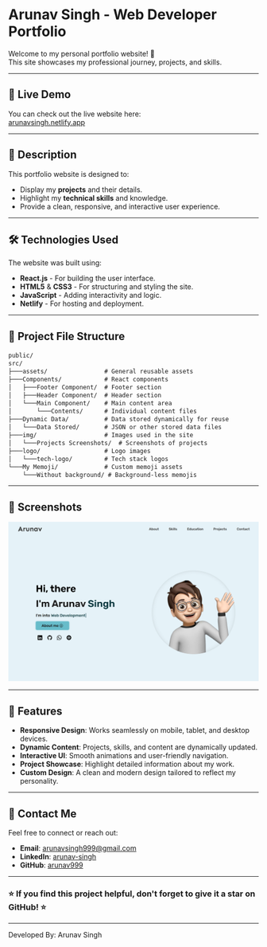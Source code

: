 # Arunav Singh - Web Developer Portfolio

Welcome to my personal portfolio website! 🚀  
This site showcases my professional journey, projects, and skills.

---

## 🔗 **Live Demo**

You can check out the live website here:  
[arunavsingh.netlify.app](https://arunavsingh.netlify.app/)

---

## 📄 **Description**

This portfolio website is designed to:

- Display my **projects** and their details.
- Highlight my **technical skills** and knowledge.
- Provide a clean, responsive, and interactive user experience.

---

## 🛠️ **Technologies Used**

The website was built using:

- **React.js** - For building the user interface.
- **HTML5** & **CSS3** - For structuring and styling the site.
- **JavaScript** - Adding interactivity and logic.
- **Netlify** - For hosting and deployment.

---

## 📁 **Project File Structure**

```plaintext
public/
src/
├───assets/                # General reusable assets
├───Components/            # React components
│   ├───Footer Component/  # Footer section
│   ├───Header Component/  # Header section
│   └───Main Component/    # Main content area
│       └───Contents/      # Individual content files
├───Dynamic Data/          # Data stored dynamically for reuse
│   └───Data Stored/       # JSON or other stored data files
├───img/                   # Images used in the site
│   └───Projects Screenshots/  # Screenshots of projects
├───logo/                  # Logo images
│   └───tech-logo/         # Tech stack logos
└───My Memoji/             # Custom memoji assets
    └───Without background/ # Background-less memojis
```

---

## 📸 **Screenshots**

![Portfolio Website Screenshot](Resume-ss.png)

---

## 🚀 **Features**

- **Responsive Design**: Works seamlessly on mobile, tablet, and desktop devices.
- **Dynamic Content**: Projects, skills, and content are dynamically updated.
- **Interactive UI**: Smooth animations and user-friendly navigation.
- **Project Showcase**: Highlight detailed information about my work.
- **Custom Design**: A clean and modern design tailored to reflect my personality.

---

## 📲 **Contact Me**

Feel free to connect or reach out:

- **Email**: arunavsingh999@gmail.com
- **LinkedIn**: [arunav-singh](https://www.linkedin.com/in/arunav-singh-61241b171/)
- **GitHub**: [arunav999](https://github.com/arunav999)

---

### ⭐ If you find this project helpful, don't forget to give it a star on GitHub! ⭐

---

Developed By: Arunav Singh